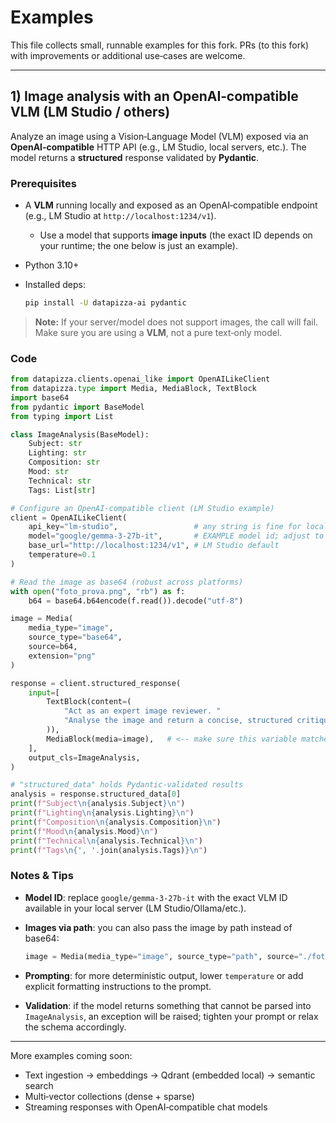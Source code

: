 # Examples

This file collects small, runnable examples for this fork. PRs (to this fork) with improvements or additional use‑cases are welcome.

---

## 1) Image analysis with an OpenAI‑compatible VLM (LM Studio / others)

Analyze an image using a Vision‑Language Model (VLM) exposed via an **OpenAI‑compatible** HTTP API (e.g., LM Studio, local servers, etc.). The model returns a **structured** response validated by **Pydantic**.

### Prerequisites

* A **VLM** running locally and exposed as an OpenAI‑compatible endpoint (e.g., LM Studio at `http://localhost:1234/v1`).

  * Use a model that supports **image inputs** (the exact ID depends on your runtime; the one below is just an example).
* Python 3.10+
* Installed deps:

  ```bash
  pip install -U datapizza-ai pydantic
  ```

> **Note:** If your server/model does not support images, the call will fail. Make sure you are using a **VLM**, not a pure text‑only model.

### Code

```python
from datapizza.clients.openai_like import OpenAILikeClient
from datapizza.type import Media, MediaBlock, TextBlock
import base64
from pydantic import BaseModel
from typing import List

class ImageAnalysis(BaseModel):
    Subject: str
    Lighting: str
    Composition: str
    Mood: str
    Technical: str
    Tags: List[str]

# Configure an OpenAI‑compatible client (LM Studio example)
client = OpenAILikeClient(
    api_key="lm-studio",                 # any string is fine for local servers
    model="google/gemma-3-27b-it",       # EXAMPLE model id; adjust to your runtime
    base_url="http://localhost:1234/v1", # LM Studio default
    temperature=0.1
)

# Read the image as base64 (robust across platforms)
with open("foto_prova.png", "rb") as f:
    b64 = base64.b64encode(f.read()).decode("utf-8")

image = Media(
    media_type="image",
    source_type="base64",
    source=b64,
    extension="png"
)

response = client.structured_response(
    input=[
        TextBlock(content=(
            "Act as an expert image reviewer. "
            "Analyse the image and return a concise, structured critique."
        )),
        MediaBlock(media=image),   # <-- make sure this variable matches the Media object above
    ],
    output_cls=ImageAnalysis,
)

# "structured_data" holds Pydantic‑validated results
analysis = response.structured_data[0]
print(f"Subject\n{analysis.Subject}\n")
print(f"Lighting\n{analysis.Lighting}\n")
print(f"Composition\n{analysis.Composition}\n")
print(f"Mood\n{analysis.Mood}\n")
print(f"Technical\n{analysis.Technical}\n")
print(f"Tags\n{', '.join(analysis.Tags)}\n")
```

### Notes & Tips

* **Model ID**: replace `google/gemma-3-27b-it` with the exact VLM ID available in your local server (LM Studio/Ollama/etc.).
* **Images via path**: you can also pass the image by path instead of base64:

  ```python
  image = Media(media_type="image", source_type="path", source="./foto_prova.png", extension="png")
  ```
* **Prompting**: for more deterministic output, lower `temperature` or add explicit formatting instructions to the prompt.
* **Validation**: if the model returns something that cannot be parsed into `ImageAnalysis`, an exception will be raised; tighten your prompt or relax the schema accordingly.

---

More examples coming soon:

* Text ingestion → embeddings → Qdrant (embedded local) → semantic search
* Multi‑vector collections (dense + sparse)
* Streaming responses with OpenAI‑compatible chat models
